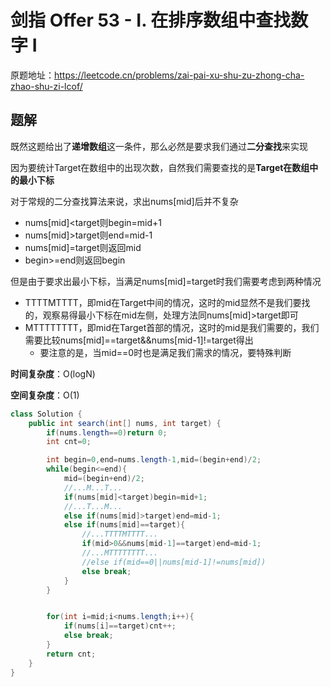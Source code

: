 # 剑指 Offer 53 - I. 在排序数组中查找数字 I
原题地址：https://leetcode.cn/problems/zai-pai-xu-shu-zu-zhong-cha-zhao-shu-zi-lcof/

## 题解
既然这题给出了**递增数组**这一条件，那么必然是要求我们通过**二分查找**来实现

因为要统计Target在数组中的出现次数，自然我们需要查找的是**Target在数组中的最小下标**

对于常规的二分查找算法来说，求出nums[mid]后并不复杂
- nums[mid]<target则begin=mid+1
- nums[mid]>target则end=mid-1
- nums[mid]=target则返回mid
- begin>=end则返回begin

但是由于要求出最小下标，当满足nums[mid]=target时我们需要考虑到两种情况
- TTTTMTTTT，即mid在Target中间的情况，这时的mid显然不是我们要找的，观察易得最小下标在mid左侧，处理方法同nums[mid]>target即可
- MTTTTTTTT，即mid在Target首部的情况，这时的mid是我们需要的，我们需要比较nums[mid]==target&&nums[mid-1]!=target得出
    - 要注意的是，当mid==0时也是满足我们需求的情况，要特殊判断

**时间复杂度**：O(logN)

**空间复杂度**：O(1)
```java
class Solution {
    public int search(int[] nums, int target) {
        if(nums.length==0)return 0;
        int cnt=0;

        int begin=0,end=nums.length-1,mid=(begin+end)/2;
        while(begin<=end){
            mid=(begin+end)/2;
            //...M...T...
            if(nums[mid]<target)begin=mid+1;
            //...T...M...
            else if(nums[mid]>target)end=mid-1;
            else if(nums[mid]==target){
                //...TTTTMTTTT...
                if(mid>0&&nums[mid-1]==target)end=mid-1;
                //...MTTTTTTTT...
                //else if(mid==0||nums[mid-1]!=nums[mid])
                else break;
            }
        }


        for(int i=mid;i<nums.length;i++){
            if(nums[i]==target)cnt++;
            else break;
        }
        return cnt;
    }
}
```
